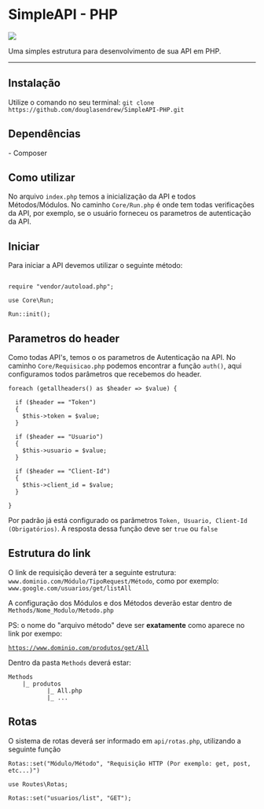 <h1>SimpleAPI - PHP</h1>

<div>
<img src="https://img.shields.io/static/v1?label=PHP&message=Projeto em desenvolvimento&color=blue&style=for-the-badge&logo=PHP"/>
</div>

<p>Uma simples estrutura para desenvolvimento de sua API em PHP.</p>
<hr>

<h2>Instalação</h2>
<p>Utilize o comando no seu terminal: <code>git clone https://github.com/douglasendrew/SimpleAPI-PHP.git</code>
  
<h2>Dependências</h2>
<p>- Composer</p>

<h2>Como utilizar</h2>
<p>No arquivo <code>index.php</code> temos a inicialização da API e todos Métodos/Módulos. No caminho <code>Core/Run.php</code> é onde tem todas verificações da API, por exemplo, se o usuário forneceu os parametros de autenticação da API.</p>

<h2>Iniciar</h2>
<p>Para iniciar a API devemos utilizar o seguinte método:</p>

```` 

require "vendor/autoload.php";
  
use Core\Run;

Run::init();

````

<h2>Parametros do header</h2>
<p>Como todas API's, temos o os parametros de Autenticação na API. No caminho <code>Core/Requisicao.php</code> podemos encontrar a função <code>auth()</code>, aqui configuramos todos parâmetros que recebemos do header.</p>

```` 
foreach (getallheaders() as $header => $value) {

  if ($header == "Token")
  {
    $this->token = $value;
  }

  if ($header == "Usuario")
  {
    $this->usuario = $value;
  }

  if ($header == "Client-Id")
  {
    $this->client_id = $value;
  }
  
}

````

<p>Por padrão já está configurado os parâmetros <code>Token, Usuario, Client-Id (Obrigatórios)</code>. A resposta dessa função deve ser <code>true</code> ou <code>false</code>
  
<h2>Estrutura do link</h2>
<p>O link de requisição deverá ter a seguinte estrutura: <code>www.dominio.com/Módulo/TipoRequest/Método</code>, como por exemplo: <code>www.google.com/usuarios/get/listAll</code></p>

<p>A configuração dos Módulos e dos Métodos deverão estar dentro de <code>Methods/Nome_Modulo/Metodo.php</code></p>
<div>PS: o nome do "arquivo método" deve ser <b>exatamente</b> como aparece no link por exempo: </div>

<code>https://www.dominio.com/produtos/get/All</code>

<div>Dentro da pasta <code>Methods</code> deverá estar:</div>

```` 
Methods
    |_ produtos 
           |_ All.php
           |_ ...
````

<h2>Rotas</h2>
<p>O sistema de rotas deverá ser informado em <code>api/rotas.php</code>, utilizando a seguinte função</p>
<code>Rotas::set("Módulo/Método", "Requisição HTTP (Por exemplo: get, post, etc...)")</code></p>

```` 
use Routes\Rotas;

Rotas::set("usuarios/list", "GET");
````
